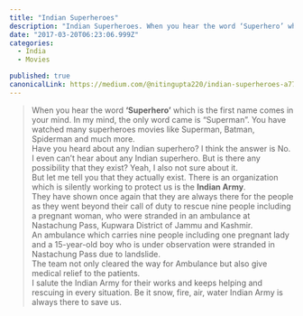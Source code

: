 ```yaml
---
title: "Indian Superheroes"
description: "Indian Superheroes. When you hear the word ‘Superhero’ which is the first name comes in your mind. In my mind, the only word came is “Superman”. You have…"
date: "2017-03-20T06:23:06.999Z"
categories: 
  - India
  - Movies

published: true
canonicalLink: https://medium.com/@nitingupta220/indian-superheroes-a77d299b75a9
---
```


> When you hear the word **‘Superhero’** which is the first name comes in your mind. In my mind, the only word came is “Superman”. You have watched many superheroes movies like Superman, Batman, Spiderman and much more.   
> Have you heard about any Indian superhero? I think the answer is No. I even can’t hear about any Indian superhero. But is there any possibility that they exist? Yeah, I also not sure about it.  
> But let me tell you that they actually exist. There is an organization which is silently working to protect us is the **Indian Army**.  
> They have shown once again that they are always there for the people as they went beyond their call of duty to rescue nine people including a pregnant woman, who were stranded in an ambulance at Nastachung Pass, Kupwara District of Jammu and Kashmir.  
> An ambulance which carries nine people including one pregnant lady and a 15-year-old boy who is under observation were stranded in Nastachung Pass due to landslide.   
> The team not only cleared the way for Ambulance but also give medical relief to the patients.  
> I salute the Indian Army for their works and keeps helping and rescuing in every situation. Be it snow, fire, air, water Indian Army is always there to save us.